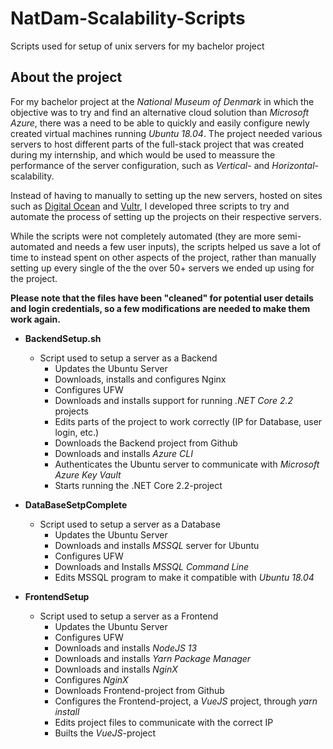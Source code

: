 # NatDam-Scalability-Scripts
Scripts used for setup of unix servers for my bachelor project

## About the project

For my bachelor project at the *National Museum of Denmark* in which the objective was to try and find an alternative cloud solution than *Microsoft Azure*, there was a need to be able to quickly and easily configure newly created virtual machines running *Ubuntu 18.04*. The project needed various servers to host different parts of the full-stack project that was created during my internship, and which would be used to meassure the performance of the server configuration, such as *Vertical*- and *Horizontal*-scalability. 

Instead of having to manually to setting up the new servers, hosted on sites such as [Digital Ocean](https://www.digitalocean.com/) and [Vultr](https://www.vultr.com/), I developed three scripts to try and automate the process of setting up the projects on their respective servers.

While the scripts were not completely automated (they are more semi-automated and needs a few user inputs), the scripts helped us save a lot of time to instead spent on other aspects of the project, rather than manually setting up every single of the the over 50+ servers we ended up using for the project.

**Please note that the files have been "cleaned" for potential user details and login credentials, so a few modifications are needed to make them work again.**

* **BackendSetup.sh**
  * Script used to setup a server as a Backend
    * Updates the Ubuntu Server
    * Downloads, installs and configures Nginx
    * Configures UFW
    * Downloads and installs support for running *.NET Core 2.2* projects
    * Edits parts of the project to work correctly (IP for Database, user login, etc.)
    * Downloads the Backend project from Github
    * Downloads and installs *Azure CLI*
    * Authenticates the Ubuntu server to communicate with *Microsoft Azure Key Vault*
    * Starts running the .NET Core 2.2-project
    
* **DataBaseSetpComplete**
  * Script used to setup a server as a Database
    * Updates the Ubuntu Server
    * Downloads and installs *MSSQL* server for Ubuntu
    * Configures UFW
    * Downloads and Installs *MSSQL Command Line*
    * Edits MSSQL program to make it compatible with *Ubuntu 18.04*
    
* **FrontendSetup**
  * Script used to setup a server as a Frontend
    * Updates the Ubuntu Server
    * Configures UFW
    * Downloads and installs *NodeJS 13*
    * Downloads and installs *Yarn Package Manager*
    * Downloads and installs *NginX*
    * Configures *NginX*
    * Downloads Frontend-project from Github
    * Configures the Frontend-project, a *VueJS* project, through *yarn install*
    * Edits project files to communicate with the correct IP
    * Builts the *VueJS*-project


